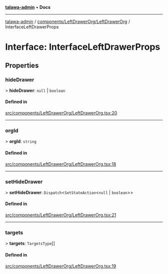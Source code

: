[**talawa-admin**](../../../../README.md) • **Docs**

***

[talawa-admin](../../../../modules.md) / [components/LeftDrawerOrg/LeftDrawerOrg](../README.md) / InterfaceLeftDrawerProps

# Interface: InterfaceLeftDrawerProps

## Properties

### hideDrawer

\> **hideDrawer**: `null` \| `boolean`

#### Defined in

[src/components/LeftDrawerOrg/LeftDrawerOrg.tsx:20](https://github.com/PalisadoesFoundation/talawa-admin/blob/84f5af8b3720f5b290ac28bcfd7071c13e1f93aa/src/components/LeftDrawerOrg/LeftDrawerOrg.tsx#L20)

***

### orgId

\> **orgId**: `string`

#### Defined in

[src/components/LeftDrawerOrg/LeftDrawerOrg.tsx:18](https://github.com/PalisadoesFoundation/talawa-admin/blob/84f5af8b3720f5b290ac28bcfd7071c13e1f93aa/src/components/LeftDrawerOrg/LeftDrawerOrg.tsx#L18)

***

### setHideDrawer

\> **setHideDrawer**: `Dispatch`\<`SetStateAction`\<`null` \| `boolean`\>\>

#### Defined in

[src/components/LeftDrawerOrg/LeftDrawerOrg.tsx:21](https://github.com/PalisadoesFoundation/talawa-admin/blob/84f5af8b3720f5b290ac28bcfd7071c13e1f93aa/src/components/LeftDrawerOrg/LeftDrawerOrg.tsx#L21)

***

### targets

\> **targets**: `TargetsType`[]

#### Defined in

[src/components/LeftDrawerOrg/LeftDrawerOrg.tsx:19](https://github.com/PalisadoesFoundation/talawa-admin/blob/84f5af8b3720f5b290ac28bcfd7071c13e1f93aa/src/components/LeftDrawerOrg/LeftDrawerOrg.tsx#L19)
